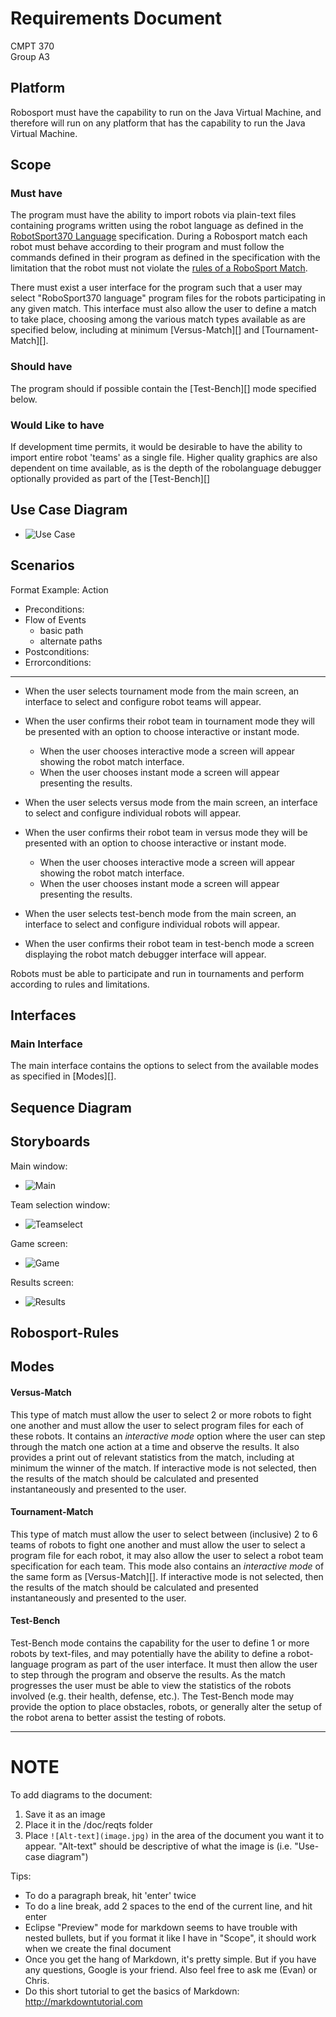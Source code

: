 # Requirements Document
CMPT 370  
Group A3  

## Platform
Robosport must have the capability to run on the Java Virtual Machine, and therefore will run 
on any platform that has the capability to run the Java Virtual Machine.

## Scope
### Must have
The program must have the ability to import robots via plain-text files containing programs written using the robot language as defined in the [RobotSport370 Language](RoboSport370-Language.pdf) specification. During a Robosport match each robot must behave according to their program and must follow the commands defined in their program as defined in the specification with the limitation that the robot must not violate the [rules of a RoboSport Match](#Robosport-Rules).

There must exist a user interface for the program such that a user may select "RoboSport370 language" program files for
the robots participating in any given match. This interface must also allow the user to define a match to take place,
choosing among the various match types available as are specified below, including at minimum [Versus-Match][]
and [Tournament-Match][].

### Should have
The program should if possible contain the [Test-Bench][] mode specified below.

### Would Like to have
If development time permits, it would be desirable to have the ability to import entire robot 'teams' as a single file.
Higher quality graphics are also dependent on time available, as is the depth of the robolanguage debugger optionally 
provided as part of the [Test-Bench][] 

## Use Case Diagram

- ![Use Case](use_case.png)

## Scenarios
Format Example:
Action
- Preconditions:
- Flow of Events
    - basic path
    - alternate paths
- Postconditions:
- Errorconditions:
---

- When the user selects tournament mode from the main screen, an interface to select and configure robot teams will appear.
- When the user confirms their robot team in tournament mode they will be presented with an option to choose interactive 
  or instant mode.
    - When the user chooses interactive mode a screen will appear showing the robot match interface.
    - When the user chooses instant mode a screen will appear presenting the results.

- When the user selects versus mode from the main screen, an interface to select and configure individual robots will appear.
- When the user confirms their robot team in versus mode they will be presented with an option to choose interactive 
  or instant mode.
    - When the user chooses interactive mode a screen will appear showing the robot match interface.
    - When the user chooses instant mode a screen will appear presenting the results.

- When the user selects test-bench mode from the main screen, an interface to select and configure individual robots will appear.
- When the user confirms their robot team in test-bench mode a screen displaying the robot match debugger interface will appear.

Robots must be able to participate and run in tournaments and perform according to rules and limitations. 

## Interfaces
### Main Interface
The main interface contains the options to select from the available modes as specified in [Modes][].

## Sequence Diagram

## Storyboards
Main window:

- ![Main](Main.jpg "Main")

Team selection window:

- ![Teamselect](Teamselect.jpg)

Game screen:

- ![Game](Game.jpg)

Results screen:

- ![Results](Results.jpg)

## Robosport-Rules

## Modes

#### Versus-Match
This type of match must allow the user to select 2 or more robots to fight one another and must allow the user to select
program files for each of these robots. It contains an *interactive mode* option where the user can step through the 
match one action at a time and observe the results. It also provides a print out of relevant statistics from the match, 
including at minimum the winner of the match. If interactive mode is not selected, then the results of the match should 
be calculated and presented instantaneously and presented to the user.

#### Tournament-Match
This type of match must allow the user to select between (inclusive) 2 to 6 teams of robots to fight one another and must 
allow the user to select a program file for each robot, it may also allow the user to select a robot team specification 
for each team. This mode also contains an *interactive mode* of the same form as [Versus-Match][].
If interactive mode is not selected, then the results of the match should 
be calculated and presented instantaneously and presented to the user.

#### Test-Bench
Test-Bench mode contains the capability for the user to define 1 or more robots by text-files, and may potentially have 
the ability to define a robot-language program as part of the user interface. It must then allow the user to step through 
the program and observe the results. As the match progresses the user must be able to view the statistics of the robots 
involved (e.g. their health, defense, etc.). The Test-Bench mode may provide the option to place obstacles, robots, or generally
alter the setup of the robot arena to better assist the testing of robots.


------

# NOTE

To add diagrams to the document:

1. Save it as an image  
2. Place it in the /doc/reqts folder  
3. Place `![Alt-text](image.jpg)` in the area of the document you want it to appear.  "Alt-text" should be descriptive of what the image is (i.e. "Use-case diagram")

Tips:

* To do a paragraph break, hit 'enter' twice  
* To do a line break, add 2 spaces to the end of the current line, and hit enter
* Eclipse "Preview" mode for markdown seems to have trouble with nested bullets, but if you format it like I have in "Scope", it should work when we create the final document
* Once you get the hang of Markdown, it's pretty simple.  But if you have any questions, Google is your friend.  Also feel free to ask me (Evan) or Chris.
* Do this short tutorial to get the basics of Markdown: http://markdowntutorial.com
